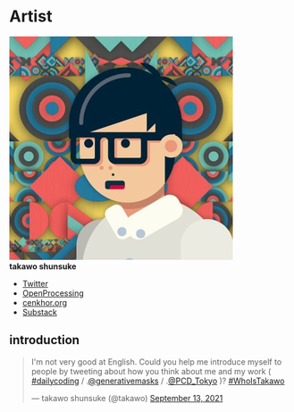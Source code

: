 # Artist

![takawo](./assets/images/artist.png)  
**takawo shunsuke**

- [Twitter](https://twitter.com/takawo)
- [OpenProcessing](https://openprocessing.org/user/6533)
- [cenkhor.org](http://cenkhor.org/)
- [Substack](https://takawo.substack.com/)

## introduction

<blockquote class="twitter-tweet"><p lang="en" dir="ltr">I&#39;m not very good at English. Could you help me introduce myself to people by tweeting about how you think about me and my work ( <a href="https://twitter.com/hashtag/dailycoding?src=hash&amp;ref_src=twsrc%5Etfw">#dailycoding</a> / .<a href="https://twitter.com/generativemasks?ref_src=twsrc%5Etfw">@generativemasks</a> / .<a href="https://twitter.com/PCD_Tokyo?ref_src=twsrc%5Etfw">@PCD_Tokyo</a> )? <a href="https://twitter.com/hashtag/WhoIsTakawo?src=hash&amp;ref_src=twsrc%5Etfw">#WhoIsTakawo</a></p>&mdash; takawo shunsuke (@takawo) <a href="https://twitter.com/takawo/status/1437238508716888066?ref_src=twsrc%5Etfw">September 13, 2021</a></blockquote> <script async src="https://platform.twitter.com/widgets.js" charset="utf-8"></script>

